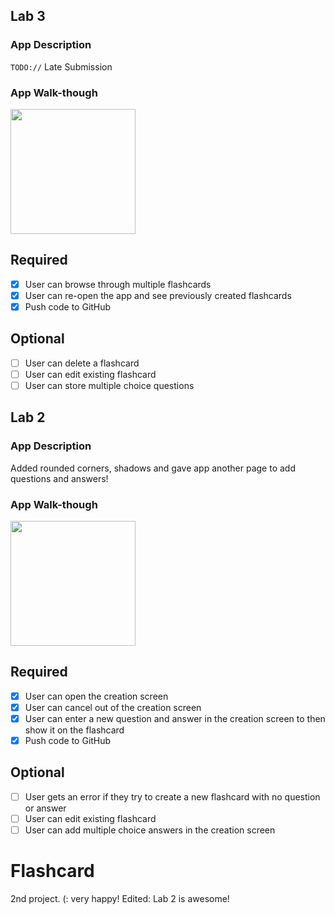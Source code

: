 ## Lab 3

### App Description
`TODO://` Late Submission

### App Walk-though

<img src="http://g.recordit.co/iFrklBfsDv.gif" width=200><br>


## Required
- [x] User can browse through multiple flashcards
- [x] User can re-open the app and see previously created flashcards
- [x] Push code to GitHub
## Optional
- [ ] User can delete a flashcard
- [ ] User can edit existing flashcard
- [ ] User can store multiple choice questions
## Lab 2

### App Description
Added rounded corners, shadows and gave app another page to add questions and answers!

### App Walk-though

<img src="http://g.recordit.co/iFrklBfsDv.gif" width=200><br>

## Required
- [x] User can open the creation screen
- [x] User can cancel out of the creation screen
- [x] User can enter a new question and answer in the creation screen to then show it on the flashcard
- [x] Push code to GitHub
## Optional
- [ ] User gets an error if they try to create a new flashcard with no question or answer
- [ ] User can edit existing flashcard
- [ ] User can add multiple choice answers in the creation screen

# Flashcard
2nd project. (: very happy! Edited: Lab 2 is awesome!
